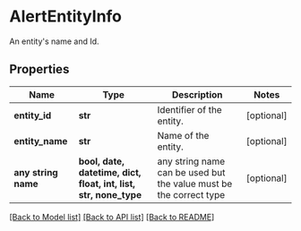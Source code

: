 # AlertEntityInfo

An entity's name and Id.

## Properties
Name | Type | Description | Notes
------------ | ------------- | ------------- | -------------
**entity_id** | **str** | Identifier of the entity. | [optional] 
**entity_name** | **str** | Name of the entity. | [optional] 
**any string name** | **bool, date, datetime, dict, float, int, list, str, none_type** | any string name can be used but the value must be the correct type | [optional]

[[Back to Model list]](../README.md#documentation-for-models) [[Back to API list]](../README.md#documentation-for-api-endpoints) [[Back to README]](../README.md)


